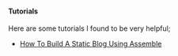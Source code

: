 
#### Tutorials

Here are some tutorials I found to be very helpful;

* [How To Build A Static Blog Using Assemble](http://www.hongkiat.com/blog/blogging-with-assemble/)